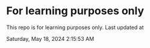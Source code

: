 # For learning purposes only
This repo is for learning purposes only.
Last updated at

Saturday, May 18, 2024 2:15:53 AM

